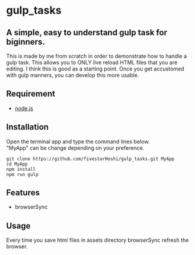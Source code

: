 # gulp_tasks

## A simple, easy to understand gulp task for biginners.  
This is made by me from scratch in order to demonstrate how to handle a gulp task. This allows you to ONLY live reload HTML files that you are editing. I think this is good as a starting point. Once you get accustomed with gulp manners, you can develop this more usable.

## Requirement
- [node.js](https://nodejs.org/en/)

## Installation
Open the terminal app and type the command lines below.  
"MyApp" can be change depending on your preference.
```
git clone https://github.com/fivestarHoshi/gulp_tasks.git MyApp
cd MyApp
npm install
npm run gulp
```
## Features
- browserSync

## Usage
Every time you save html files in assets directory browserSync refresh the browser.

